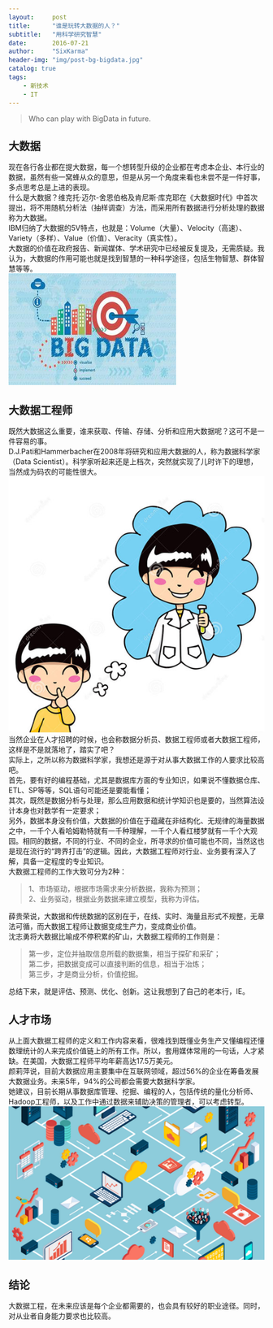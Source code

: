 ```yaml
---
layout:     post
title:      "谁是玩转大数据的人？"
subtitle:   "用科学研究智慧"
date:       2016-07-21
author:     "SixKarma"
header-img: "img/post-bg-bigdata.jpg"
catalog: true
tags:
    - 新技术
    - IT
---
```


> Who can play with BigData in future.<br>

## 大数据
现在各行各业都在提大数据，每一个想转型升级的企业都在考虑本企业、本行业的数据，虽然有些一窝蜂从众的意思，但是从另一个角度来看也未尝不是一件好事，多点思考总是上进的表现。<br>
什么是大数据？维克托·迈尔-舍恩伯格及肯尼斯·库克耶在《大数据时代》中首次提出，将不用随机分析法（抽样调查）方法，而采用所有数据进行分析处理的数据称为大数据。<br>
IBM归纳了大数据的5V特点，也就是：Volume（大量）、Velocity（高速）、Variety（多样）、Value（价值）、Veracity（真实性）。<br>
大数据的价值在政府报告、新闻媒体、学术研究中已经被反复提及，无需质疑。我认为，大数据的作用可能也就是找到智慧的一种科学途径，包括生物智慧、群体智慧等等。<br>
<img class="shadow" src="/img/in-post/post-bigdata.jpg" width="330">

## 大数据工程师
既然大数据这么重要，谁来获取、传输、存储、分析和应用大数据呢？这可不是一件容易的事。<br>
D.J.Pati和Hammerbacher在2008年将研究和应用大数据的人，称为数据科学家（Data Scientist）。科学家听起来还是上档次，突然就实现了儿时许下的理想，当然成为码农的可能性很大。<br>
<img class="shadow" src="/img/in-post/post-bigdata-dream.jpg" width="548">
<br>当然企业在人才招聘的时候，也会称数据分析员、数据工程师或者大数据工程师，这样是不是就落地了，踏实了吧？<br>
实际上，之所以称为数据科学家，我想还是源于对从事大数据工作的人要求比较高吧。<br>
首先，要有好的编程基础，尤其是数据库方面的专业知识，如果说不懂数据仓库、ETL、SP等等，SQL语句可能还是要能看懂；<br>
其次，既然是数据分析与处理，那么应用数据和统计学知识也是要的，当然算法设计本身也对数学有一定要求；<br>
另外，数据本身没有价值，大数据的价值在于蕴藏在非结构化、无规律的海量数据之中，一千个人看哈姆勒特就有一千种理解，一千个人看红楼梦就有一千个大观园。相同的数据，不同的行业、不同的企业，所寻求的价值可能也不同，当然这也是现在流行的“跨界打击”的逻辑。因此，大数据工程师对行业、业务要有深入了解，具备一定程度的专业知识。<br>
大数据工程师的工作大致可分为2种：<br>
> 1、市场驱动，根据市场需求来分析数据，我称为预测；<br>
> 2、业务驱动，根据业务数据来建立模型，我称为评估。<br>
 
薛贵荣说，大数据和传统数据的区别在于，在线、实时、海量且形式不规整，无章法可循，而大数据工程师让数据变成生产力，变成商业价值。<br>
沈志勇将大数据比喻成不停积累的矿山，大数据工程师的工作则是：<br>
> 第一步，定位并抽取信息所载的数据集，相当于探矿和采矿；<br>
> 第二步，把数据变成可以直接判断的信息，相当于冶炼；<br>
> 第三步，才是商业分析，价值挖掘。<br>

总结下来，就是评估、预测、优化、创新。这让我想到了自己的老本行，IE。<br>

## 人才市场
从上面大数据工程师的定义和工作内容来看，很难找到既懂业务生产又懂编程还懂数理统计的人来完成价值链上的所有工作。所以，套用媒体常用的一句话，人才紧缺。在美国，大数据工程师平均年薪高达17.5万美元。<br>
颜莉萍说，目前大数据应用主要集中在互联网领域，超过56%的企业在筹备发展大数据业务。未来5年，94%的公司都会需要大数据科学家。<br>
她建议，目前长期从事数据库管理、挖掘、编程的人，包括传统的量化分析师、Hadoop工程师，以及工作中通过数据来辅助决策的管理者，可以考虑转型。<br>
<img class="shadow" src="/img/in-post/post-bigdata-eng.png" width="550"><br>

## 结论
大数据工程，在未来应该是每个企业都需要的，也会具有较好的职业途径。同时，对从业者自身能力要求也比较高。

